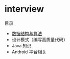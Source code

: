 # interview

目录

* [数据结构与算法](https://github.com/austenyad/interview/tree/master/%E6%95%B0%E6%8D%AE%E7%BB%93%E6%9E%84%E5%92%8C%E7%AE%97%E6%B3%95)
* 设计模式（编写高质量代码）
* Java 知识
* Android 平台相关